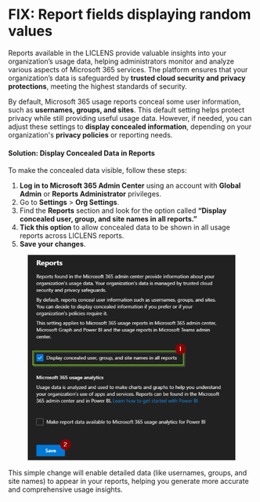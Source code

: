 # FIX: Report fields displaying random values

Reports available in the LICLENS provide valuable insights into your organization’s usage data, helping administrators monitor and analyze various aspects of Microsoft 365 services. The platform ensures that your organization’s data is safeguarded by **trusted cloud security and privacy protections**, meeting the highest standards of security.

By default, Microsoft 365 usage reports conceal some user information, such as **usernames, groups, and sites**. This default setting helps protect privacy while still providing useful usage data. However, if needed, you can adjust these settings to **display concealed information**, depending on your organization's **privacy policies** or reporting needs.

#### Solution: Display Concealed Data in Reports

To make the concealed data visible, follow these steps:

1. **Log in to Microsoft 365 Admin Center** using an account with **Global Admin** or **Reports Administrator** privileges.
2. Go to **Settings** > **Org Settings**.
3. Find the **Reports** section and look for the option called **“Display concealed user, group, and site names in all reports.”**
4. **Tick this option** to allow concealed data to be shown in all usage reports across LICLENS reports.
5. **Save your changes**.

<figure><img src="../../.gitbook/assets/2024-11-15 05_14_43-Settings - Microsoft 365 admin center and 3 more pages - [InPrivate] - Microsoft.png" alt=""><figcaption></figcaption></figure>

This simple change will enable detailed data (like usernames, groups, and site names) to appear in your reports, helping you generate more accurate and comprehensive usage insights.
